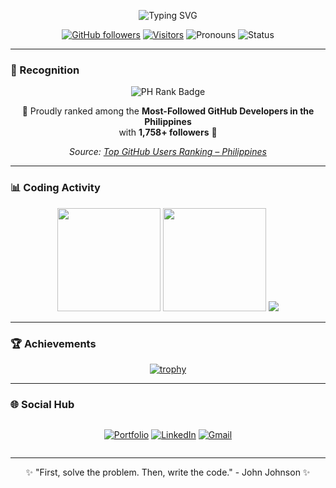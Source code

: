 <div align="center">
  
<!-- Animated typing text -->
![Typing SVG](https://readme-typing-svg.demolab.com?font=Fira+Code&weight=600&size=30&duration=3000&pause=1000&color=FF69B4&center=true&vCenter=true&width=600&height=80&lines=Hi+there+%F0%9F%91%8B%2C+I'm+Ian+Purificacion;Ore+wa+developer!+%F0%9F%92%BB;Asia-based+Computer+Science;A+Tech+Enthusiast+At+Heart)

<!-- Profile Metrics -->
[![GitHub followers](https://img.shields.io/github/followers/ianpurifying?logo=github&style=flat-square&color=FF69B4&labelColor=0D1117)](https://github.com/ianpurifying)
[![Visitors](https://komarev.com/ghpvc/?username=ianpurifying&color=FF69B4&style=flat-square)](https://github.com/ianpurifying)
![Pronouns](https://img.shields.io/badge/Pronouns-He/Him-FF69B4?style=flat-square)
![Status](https://img.shields.io/badge/Status-Coding%20%F0%9F%92%BB-FF69B4?style=flat-square)

</div>

---

### 🏅 Recognition

<div align="center">

<img src="https://img.shields.io/badge/🇵🇭%20Philippines%20Rank-Top%206-ff69b4?style=for-the-badge&logo=github&logoColor=white" alt="PH Rank Badge" />

💖 Proudly ranked among the **Most-Followed GitHub Developers in the Philippines**  
with **1,758+ followers** 💖  

_Source: [Top GitHub Users Ranking – Philippines](https://github.com/xiv3r/top-github-users-ranking/blob/main/markdown/followers/philippines.md)_

</div>

---

### 📊 Coding Activity

<div align="center">

<!-- GitHub Stats -->
<img height="165em" src="https://github-readme-stats.vercel.app/api?username=ianpurifying&show_icons=true&theme=radical&hide_border=true&bg_color=0D1117&include_all_commits=true"/>
<img height="165em" src="https://github-readme-stats.vercel.app/api/top-langs/?username=ianpurifying&layout=compact&theme=radical&hide_border=true&bg_color=0D1117"/>
  
<!-- Streak Stats -->
<img src="https://streak-stats.demolab.com?user=ianpurifying&theme=radical&hide_border=true&background=0D1117"/>

</div>

---

### 🏆 Achievements

<div align="center">

[![trophy](https://github-profile-trophy.vercel.app/?username=ianpurifying&theme=radical&row=2&column=4&margin-w=15&margin-h=15)](https://github.com/ryo-ma/github-profile-trophy)

</div>

---

### 🌐 Social Hub

<div align="center" style="display: flex; gap: 1rem; justify-content: center; flex-wrap: wrap;">

[![Portfolio](https://img.shields.io/badge/Portfolio-FF69B4?style=for-the-badge&logo=google-chrome&logoColor=white)](https://ianp.vercel.app)
[![LinkedIn](https://img.shields.io/badge/LinkedIn-0077B5?style=for-the-badge&logo=linkedin&logoColor=white)](https://linkedin.com/in/ianpurifying)
[![Gmail](https://img.shields.io/badge/Gmail-D14836?style=for-the-badge&logo=gmail&logoColor=white)](mailto:ianpurificacion2002@gmail.com)

</div>

---

<div align="center">
  
✨ "First, solve the problem. Then, write the code." - John Johnson ✨

</div>
